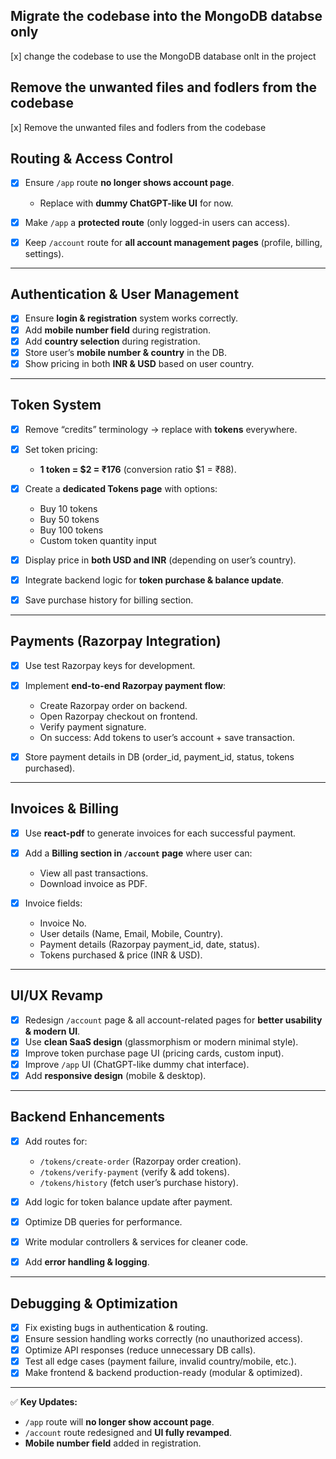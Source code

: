 ## **Migrate the codebase into the MongoDB databse only**
[x] change the codebase to use the MongoDB database onlt in the project 

## **Remove the unwanted files and fodlers from the codebase**
[x] Remove the unwanted files and fodlers from the codebase

## **Routing & Access Control**

* [x] Ensure `/app` route **no longer shows account page**.

  * Replace with **dummy ChatGPT-like UI** for now.
* [x] Make `/app` a **protected route** (only logged-in users can access).
* [x] Keep `/account` route for **all account management pages** (profile, billing, settings).

---

## **Authentication & User Management**

* [x] Ensure **login & registration** system works correctly.
* [x] Add **mobile number field** during registration.
* [x] Add **country selection** during registration.
* [x] Store user’s **mobile number & country** in the DB.
* [x] Show pricing in both **INR & USD** based on user country.

---

## **Token System**

* [x] Remove “credits” terminology → replace with **tokens** everywhere.
* [x] Set token pricing:

  * **1 token = \$2 = ₹176** (conversion ratio \$1 = ₹88).
* [x] Create a **dedicated Tokens page** with options:

  * Buy 10 tokens
  * Buy 50 tokens
  * Buy 100 tokens
  * Custom token quantity input
* [x] Display price in **both USD and INR** (depending on user’s country).
* [x] Integrate backend logic for **token purchase & balance update**.
* [x] Save purchase history for billing section.

---

## **Payments (Razorpay Integration)**

* [x] Use test Razorpay keys for development.
* [x] Implement **end-to-end Razorpay payment flow**:

  * Create Razorpay order on backend.
  * Open Razorpay checkout on frontend.
  * Verify payment signature.
  * On success: Add tokens to user’s account + save transaction.
* [x] Store payment details in DB (order\_id, payment\_id, status, tokens purchased).

---

## **Invoices & Billing**

* [x] Use **react-pdf** to generate invoices for each successful payment.
* [x] Add a **Billing section in `/account` page** where user can:

  * View all past transactions.
  * Download invoice as PDF.
* [x] Invoice fields:

  * Invoice No.
  * User details (Name, Email, Mobile, Country).
  * Payment details (Razorpay payment\_id, date, status).
  * Tokens purchased & price (INR & USD).

---

## **UI/UX Revamp**

* [x] Redesign `/account` page & all account-related pages for **better usability & modern UI**.
* [x] Use **clean SaaS design** (glassmorphism or modern minimal style).
* [x] Improve token purchase page UI (pricing cards, custom input).
* [x] Improve `/app` UI (ChatGPT-like dummy chat interface).
* [x] Add **responsive design** (mobile & desktop).

---

## **Backend Enhancements**

* [x] Add routes for:

  * `/tokens/create-order` (Razorpay order creation).
  * `/tokens/verify-payment` (verify & add tokens).
  * `/tokens/history` (fetch user’s purchase history).
* [x] Add logic for token balance update after payment.
* [x] Optimize DB queries for performance.
* [x] Write modular controllers & services for cleaner code.
* [x] Add **error handling & logging**.

---

## **Debugging & Optimization**

* [x] Fix existing bugs in authentication & routing.
* [x] Ensure session handling works correctly (no unauthorized access).
* [x] Optimize API responses (reduce unnecessary DB calls).
* [x] Test all edge cases (payment failure, invalid country/mobile, etc.).
* [x] Make frontend & backend production-ready (modular & optimized).

---

✅ **Key Updates:**

* `/app` route will **no longer show account page**.
* `/account` route redesigned and **UI fully revamped**.
* **Mobile number field** added in registration.

